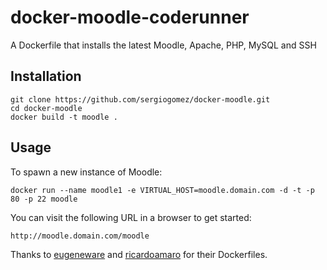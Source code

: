docker-moodle-coderunner
========================

A Dockerfile that installs the latest Moodle, Apache, PHP, MySQL and SSH

## Installation

```
git clone https://github.com/sergiogomez/docker-moodle.git
cd docker-moodle
docker build -t moodle .
```

## Usage

To spawn a new instance of Moodle:

```
docker run --name moodle1 -e VIRTUAL_HOST=moodle.domain.com -d -t -p 80 -p 22 moodle
```

You can visit the following URL in a browser to get started:

```
http://moodle.domain.com/moodle
```

Thanks to [eugeneware](https://github.com/eugeneware) and [ricardoamaro](https://github.com/ricardoamaro) for their Dockerfiles.
